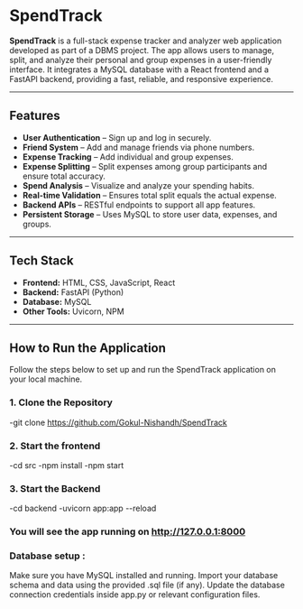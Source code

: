 #  SpendTrack

**SpendTrack** is a full-stack expense tracker and analyzer web application developed as part of a DBMS project. The app allows users to manage, split, and analyze their personal and group expenses in a user-friendly interface. It integrates a MySQL database with a React frontend and a FastAPI backend, providing a fast, reliable, and responsive experience.

---

##  Features

-  **User Authentication** – Sign up and log in securely.
-  **Friend System** – Add and manage friends via phone numbers.
-  **Expense Tracking** – Add individual and group expenses.
-  **Expense Splitting** – Split expenses among group participants and ensure total accuracy.
-  **Spend Analysis** – Visualize and analyze your spending habits.
-  **Real-time Validation** – Ensures total split equals the actual expense.
-  **Backend APIs** – RESTful endpoints to support all app features.
-  **Persistent Storage** – Uses MySQL to store user data, expenses, and groups.

---

##  Tech Stack

- **Frontend:** HTML, CSS, JavaScript, React
- **Backend:** FastAPI (Python)
- **Database:** MySQL
- **Other Tools:** Uvicorn, NPM

---

##  How to Run the Application

Follow the steps below to set up and run the SpendTrack application on your local machine.

### 1. Clone the Repository
-git clone https://github.com/Gokul-Nishandh/SpendTrack

### 2. Start the frontend
-cd src
-npm install
-npm start

### 3. Start the Backend
-cd backend
-uvicorn app:app --reload

### You will see the app running on http://127.0.0.1:8000

### Database setup :
Make sure you have MySQL installed and running. Import your database schema and data using the provided .sql file (if any). Update the database connection credentials inside app.py or relevant configuration files.
